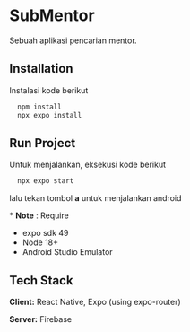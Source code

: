 
# SubMentor

Sebuah aplikasi pencarian mentor.



## Installation

Instalasi kode berikut

```bash
  npm install
  npx expo install
```
## Run Project

Untuk menjalankan, eksekusi kode berikut

```bash
  npx expo start
```
lalu tekan tombol **a** untuk menjalankan android


\* **Note** : Require
* expo sdk 49
* Node 18+
* Android Studio Emulator




    
## Tech Stack

**Client:** React Native, Expo (using expo-router)

**Server:** Firebase

